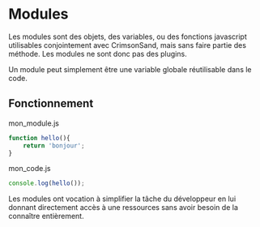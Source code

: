 # Modules

Les modules sont des objets, des variables, ou des fonctions javascript utilisables conjointement avec CrimsonSand, mais sans faire partie des méthode. Les modules ne sont donc pas des plugins.

Un module peut simplement être une variable globale réutilisable dans le code.

## Fonctionnement

mon_module.js
```javascript
function hello(){
    return 'bonjour';
}
```

mon_code.js
```javascript
console.log(hello());
```

Les modules ont vocation à simplifier la tâche du développeur en lui donnant directement accès à une ressources sans avoir besoin de la connaître entièrement.